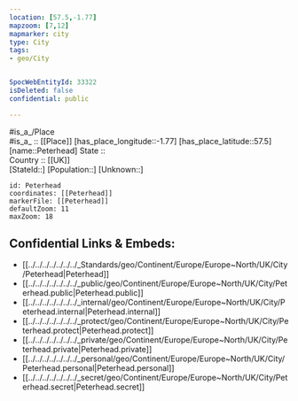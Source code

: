 ```yaml
---
location: [57.5,-1.77] 
mapzoom: [7,12] 
mapmarker: city 
type: City
tags:
- geo/City


SpocWebEntityId: 33322
isDeleted: false
confidential: public

---
```

#is_a_/Place  
#is_a_ :: [[Place]] 
[has_place_longitude::-1.77] 
[has_place_latitude::57.5] 
[name::Peterhead] 
State ::  
Country :: [[UK]]  
[StateId::] 
[Population::] 
[Unknown::] 


```leaflet
id: Peterhead
coordinates: [[Peterhead]] 
markerFile: [[Peterhead]] 
defaultZoom: 11 
maxZoom: 18
```


## Confidential Links & Embeds: 
- [[../../../../../../../_Standards/geo/Continent/Europe/Europe~North/UK/City/Peterhead|Peterhead]] 
- [[../../../../../../../_public/geo/Continent/Europe/Europe~North/UK/City/Peterhead.public|Peterhead.public]] 
- [[../../../../../../../_internal/geo/Continent/Europe/Europe~North/UK/City/Peterhead.internal|Peterhead.internal]] 
- [[../../../../../../../_protect/geo/Continent/Europe/Europe~North/UK/City/Peterhead.protect|Peterhead.protect]] 
- [[../../../../../../../_private/geo/Continent/Europe/Europe~North/UK/City/Peterhead.private|Peterhead.private]] 
- [[../../../../../../../_personal/geo/Continent/Europe/Europe~North/UK/City/Peterhead.personal|Peterhead.personal]] 
- [[../../../../../../../_secret/geo/Continent/Europe/Europe~North/UK/City/Peterhead.secret|Peterhead.secret]] 

